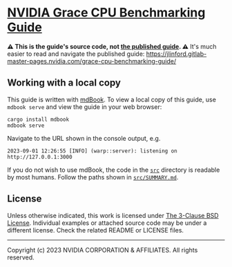 # [NVIDIA Grace CPU Benchmarking Guide][1]

**:warning: This is the guide's source code, not [the published guide][1]. :warning:**  It's much easier to read and navigate the published guide: https://jlinford.gitlab-master-pages.nvidia.com/grace-cpu-benchmarking-guide/


## Working with a local copy

This guide is written with [mdBook](https://github.com/rust-lang/mdBook). To view a local copy of this guide, use `mdbook serve` and view the guide in your web browser:
```
cargo install mdbook
mdbook serve
```
Navigate to the URL shown in the console output, e.g.
```
2023-09-01 12:26:55 [INFO] (warp::server): listening on http://127.0.0.1:3000 
```

If you do not wish to use mdBook, the code in the [`src`](src/) directory is readable by most humans.
Follow the paths shown in [`src/SUMMARY.md`](src/SUMMARY.md).

## License

Unless otherwise indicated, this work is licensed under
[The 3-Clause BSD License](https://opensource.org/license/bsd-3-clause/).  Individual examples or attached source code may be under a different license.  Check the related README or LICENSE files.


-----

Copyright (c) 2023 NVIDIA CORPORATION & AFFILIATES. All rights reserved.



[1]: <https://jlinford.gitlab-master-pages.nvidia.com/grace-cpu-benchmarking-guide/> "NVIDIA Grace CPU Benchmarking Guide"